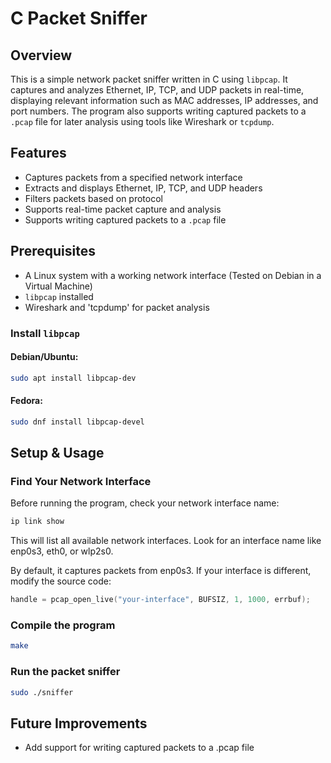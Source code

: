 # C Packet Sniffer

## Overview
This is a simple network packet sniffer written in C using `libpcap`. It captures and analyzes Ethernet, IP, TCP, and UDP packets in real-time, displaying relevant information such as MAC addresses, IP addresses, and port numbers. The program also supports writing captured packets to a `.pcap` file for later analysis using tools like Wireshark or `tcpdump`.

## Features
- Captures packets from a specified network interface
- Extracts and displays Ethernet, IP, TCP, and UDP headers
- Filters packets based on protocol
- Supports real-time packet capture and analysis
- Supports writing captured packets to a `.pcap` file

## Prerequisites
- A Linux system with a working network interface (Tested on Debian in a Virtual Machine)
- `libpcap` installed
-  Wireshark and 'tcpdump' for packet analysis

### Install `libpcap`
#### Debian/Ubuntu:
```bash
sudo apt install libpcap-dev
```
#### Fedora:
```bash
sudo dnf install libpcap-devel
```

## Setup & Usage
### Find Your Network Interface
Before running the program, check your network interface name:

```bash
ip link show
```
This will list all available network interfaces. Look for an interface name like enp0s3, eth0, or wlp2s0.

By default, it captures packets from enp0s3. If your interface is different, modify the source code:
```C
handle = pcap_open_live("your-interface", BUFSIZ, 1, 1000, errbuf);
```


### Compile the program
```bash
make
```
### Run the packet sniffer
```bash
sudo ./sniffer
```
## Future Improvements
- Add support for writing captured packets to a .pcap file
